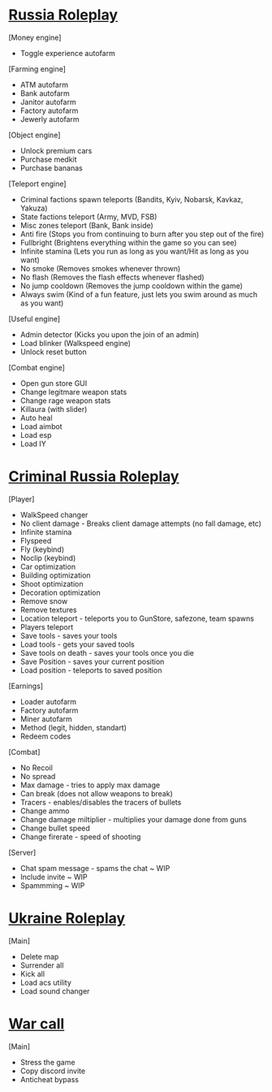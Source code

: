 # [Russia Roleplay](https://www.roblox.com/games/5817894209/)

[Money engine]
  * Toggle experience autofarm

[Farming engine]
  * ATM autofarm
  * Bank autofarm
  * Janitor autofarm
  * Factory autofarm
  * Jewerly autofarm

[Object engine]
  * Unlock premium cars
  * Purchase medkit
  * Purchase bananas

[Teleport engine]
  * Criminal factions spawn teleports (Bandits, Kyiv, Nobarsk, Kavkaz, Yakuza)
  * State factions teleport (Army, MVD, FSB)
  * Misc zones teleport (Bank, Bank inside)
  * Anti fire (Stops you from continuing to burn after you step out of the fire)
  * Fullbright (Brightens everything within the game so you can see)
  * Infinite stamina (Lets you run as long as you want/Hit as long as you want)
  * No smoke (Removes smokes whenever thrown)
  * No flash (Removes the flash effects whenever flashed)
  * No jump cooldown (Removes the jump cooldown within the game)
  * Always swim (Kind of a fun feature, just lets you swim around as much as you want)

[Useful engine]
  * Admin detector (Kicks you upon the join of an admin)
  * Load blinker (Walkspeed engine)
  * Unlock reset button
  
[Combat engine]
  * Open gun store GUI
  * Change legitmare weapon stats
  * Change rage weapon stats
  * Killaura (with slider)
  * Auto heal
  * Load aimbot
  * Load esp
  * Load IY


# [Criminal Russia Roleplay](https://www.roblox.com/games/7094672259/)

[Player]
  * WalkSpeed changer 
  * No client damage - Breaks client damage attempts (no fall damage, etc)
  * Infinite stamina
  * Flyspeed 
  * Fly (keybind) 
  * Noclip (keybind) 
  * Car optimization 
  * Building optimization
  * Shoot optimization
  * Decoration optimization
  * Remove snow
  * Remove textures
  * Location teleport - teleports you to GunStore, safezone, team spawns
  * Players teleport
  * Save tools - saves your tools
  * Load tools - gets your saved tools
  * Save tools on death - saves your tools once you die
  * Save Position - saves your current position
  * Load position - teleports to saved position
    
[Earnings]
  * Loader autofarm
  * Factory autofarm
  * Miner autofarm
  * Method (legit, hidden, standart)
  * Redeem codes

[Combat]
  * No Recoil
  * No spread
  * Max damage - tries to apply max damage
  * Can break (does not allow weapons to break)
  * Tracers - enables/disables the tracers of bullets
  * Change ammo
  * Change damage miltiplier - multiplies your damage done from guns
  * Change bullet speed
  * Change firerate - speed of shooting
    
[Server]
  * Chat spam message - spams the chat ~ WIP
  * Include invite ~ WIP
  * Spammming ~ WIP

# [Ukraine Roleplay](https://www.roblox.com/games/9504139763/)

[Main]
* Delete map
* Surrender all
* Kick all
* Load acs utility
* Load sound changer

# [War call](https://www.roblox.com/games/9202781111/)

[Main]
* Stress the game
* Copy discord invite
* Anticheat bypass
